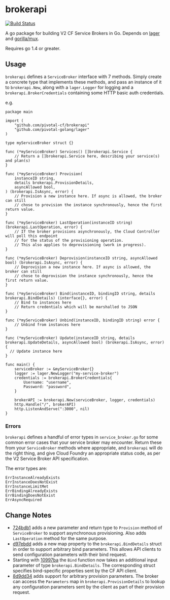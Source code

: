 # brokerapi

[![Build Status](https://travis-ci.org/pivotal-cf/brokerapi.svg?branch=master)](https://travis-ci.org/pivotal-cf/brokerapi)

A go package for building V2 CF Service Brokers in Go. Depends on
[lager](https://github.com/pivotal-golang/lager) and
[gorilla/mux](https://github.com/gorilla/mux).

Requires go 1.4 or greater.

## Usage

`brokerapi` defines a `ServiceBroker` interface with 7 methods. Simply create
a concrete type that implements these methods, and pass an instance of it to
`brokerapi.New`, along with a `lager.Logger` for logging and a
`brokerapi.BrokerCredentials` containing some HTTP basic auth credentials.

e.g.

```
package main

import (
    "github.com/pivotal-cf/brokerapi"
    "github.com/pivotal-golang/lager"
)

type myServiceBroker struct {}

func (*myServiceBroker) Services() []brokerapi.Service {
    // Return a []brokerapi.Service here, describing your service(s) and plan(s)
}

func (*myServiceBroker) Provision(
    instanceID string,
    details brokerapi.ProvisionDetails,
    asyncAllowed bool,
) (brokerapi.IsAsync, error) {
    // Provision a new instance here. If async is allowed, the broker can still
    // chose to provision the instance synchronously, hence the first return value.
}

func (*myServiceBroker) LastOperation(instanceID string) (brokerapi.LastOperation, error) {
    // If the broker provisions asynchronously, the Cloud Controller will poll this endpoint
    // for the status of the provisioning operation.
    // This also applies to deprovisioning (work in progress).
}

func (*myServiceBroker) Deprovision(instanceID string, asyncAllowed bool) (brokerapi.IsAsync, error) {
    // Deprovision a new instance here. If async is allowed, the broker can still
    // chose to deprovision the instance synchronously, hence the first return value.
}

func (*myServiceBroker) Bind(instanceID, bindingID string, details brokerapi.BindDetails) (interface{}, error) {
    // Bind to instances here
    // Return credentials which will be marshalled to JSON
}

func (*myServiceBroker) Unbind(instanceID, bindingID string) error {
    // Unbind from instances here
}

func (*myServiceBroker) Update(instanceID string, details brokerapi.UpdateDetails, asyncAllowed bool) (brokerapi.IsAsync, error) {
  // Update instance here
}

func main() {
    serviceBroker := &myServiceBroker{}
    logger := lager.NewLogger("my-service-broker")
    credentials := brokerapi.BrokerCredentials{
        Username: "username",
        Password: "password",
    }

    brokerAPI := brokerapi.New(serviceBroker, logger, credentials)
    http.Handle("/", brokerAPI)
    http.ListenAndServe(":3000", nil)
}
```

### Errors

`brokerapi` defines a handful of error types in `service_broker.go` for some
common error cases that your service broker may encounter. Return these from
your `ServiceBroker` methods where appropriate, and `brokerapi` will do the
right thing, and give Cloud Foundry an appropriate status code, as per the V2
Service Broker API specification.

The error types are:

```
ErrInstanceAlreadyExists
ErrInstanceDoesNotExist
ErrInstanceLimitMet
ErrBindingAlreadyExists
ErrBindingDoesNotExist
ErrAsyncRequired
```

## Change Notes

* [724bdb1](https://github.com/pivotal-cf/brokerapi/commit/724bdb1cef1795fdda005e1277b364694047c5ce)
adds a new parameter and return type to `Provision` method of `ServiceBroker` to support
asynchronous provisioning. Also adds `LastOperation` method for the same purpose.
* [d97ebdd](https://github.com/pivotal-cf/brokerapi/commit/d97ebddb70b3f099ec931e23a37bc70e82efb827) adds a new map property to the `brokerapi.BindDetails` struct in order to support arbitrary bind parameters. This allows API clients to send configuration parameters with their bind request.
* Starting with [10997ba](https://github.com/pivotal-cf/brokerapi/commit/10997baae7e5a4f1bc8db90afe402d509744ec48) the `Bind` function now takes an additional input parameter of type `brokerapi.BindDetails`. The corresponding struct specifies bind-specific properties sent by the CF API client.
* [8d9dd34](https://github.com/pivotal-cf/brokerapi/commit/8d9dd345ddd00d70c9aeaafb06ad3bed2213e0ea) adds support for arbitrary provision parameters. The broker can access the `Parameters` map in `brokerapi.ProvisionDetails` to lookup any configuration parameters sent by the client as part of their provision request.
